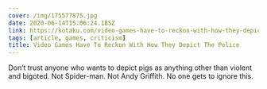```yaml
---
cover: /img/175577875.jpg
date: 2020-06-14T15:06:24.185Z
link: https://kotaku.com/video-games-have-to-reckon-with-how-they-depict-the-pol-1844013471
tags: [article, games, criticism]
title: Video Games Have To Reckon With How They Depict The Police
---
```


Don’t trust anyone who wants to depict pigs as anything other than violent and bigoted. Not Spider-man. Not Andy Griffith. No one gets to ignore this.
